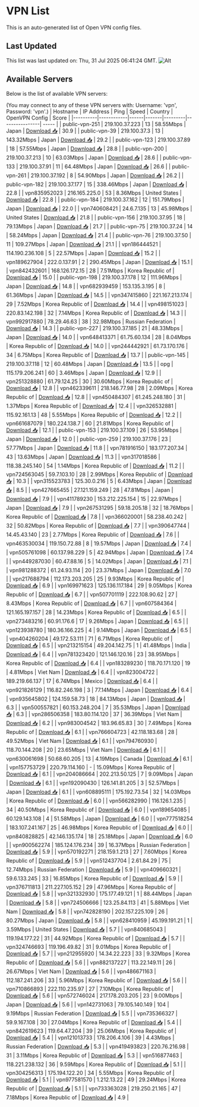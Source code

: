 # VPN List

This is an auto-generated list of Open VPN config files.

## Last Updated

This list was last updated on: Thu, 31 Jul 2025 06:41:24 GMT.
![Alt](https://repobeats.axiom.co/api/embed/186b98318ef1479477931607c1ad7d823f12451f.svg "Repobeats analytics image")

## Available Servers

Below is the list of available VPN servers:

(You may connect to any of these VPN servers with: Username: 'vpn', Password: 'vpn'.)
| Hostname | IP Address | Ping | Speed | Country | OpenVPN Config | Score |
|----------|------------|------|-------|---------|----------------| ----- |
| public-vpn-251 | 219.100.37.223 | 13 | 58.55Mbps | Japan | [Download 📥](./configs/server_0_JP.ovpn) | 30.9 |
| public-vpn-39 | 219.100.37.3 | 13 | 143.32Mbps | Japan | [Download 📥](./configs/server_1_JP.ovpn) | 29.2 |
| public-vpn-123 | 219.100.37.89 | 18 | 57.55Mbps | Japan | [Download 📥](./configs/server_2_JP.ovpn) | 28.8 |
| public-vpn-200 | 219.100.37.213 | 10 | 63.03Mbps | Japan | [Download 📥](./configs/server_3_JP.ovpn) | 28.6 |
| public-vpn-133 | 219.100.37.91 | 11 | 64.48Mbps | Japan | [Download 📥](./configs/server_4_JP.ovpn) | 26.6 |
| public-vpn-261 | 219.100.37.192 | 8 | 54.90Mbps | Japan | [Download 📥](./configs/server_5_JP.ovpn) | 26.2 |
| public-vpn-182 | 219.100.37.177 | 15 | 338.46Mbps | Japan | [Download 📥](./configs/server_6_JP.ovpn) | 22.8 |
| vpn835952023 | 216.165.225.0 | 53 | 8.36Mbps | United States | [Download 📥](./configs/server_7_US.ovpn) | 22.8 |
| public-vpn-184 | 219.100.37.162 | 12 | 151.79Mbps | Japan | [Download 📥](./configs/server_8_JP.ovpn) | 22.0 |
| vpn740608421 | 24.6.7.135 | 13 | 45.98Mbps | United States | [Download 📥](./configs/server_9_US.ovpn) | 21.8 |
| public-vpn-156 | 219.100.37.95 | 18 | 79.13Mbps | Japan | [Download 📥](./configs/server_10_JP.ovpn) | 21.7 |
| public-vpn-75 | 219.100.37.24 | 14 | 58.24Mbps | Japan | [Download 📥](./configs/server_11_JP.ovpn) | 21.4 |
| public-vpn-76 | 219.100.37.50 | 11 | 109.27Mbps | Japan | [Download 📥](./configs/server_12_JP.ovpn) | 21.1 |
| vpn186444521 | 114.190.236.108 | 5 | 22.57Mbps | Japan | [Download 📥](./configs/server_13_JP.ovpn) | 15.2 |
| vpn189627904 | 222.0.137.91 | 2 | 290.45Mbps | Japan | [Download 📥](./configs/server_14_JP.ovpn) | 15.1 |
| vpn842432601 | 168.126.172.15 | 28 | 7.51Mbps | Korea Republic of | [Download 📥](./configs/server_15_KR.ovpn) | 15.0 |
| public-vpn-198 | 219.100.37.178 | 12 | 111.96Mbps | Japan | [Download 📥](./configs/server_16_JP.ovpn) | 14.8 |
| vpn682939459 | 153.135.3.195 | 8 | 61.36Mbps | Japan | [Download 📥](./configs/server_17_JP.ovpn) | 14.5 |
| vpn347415860 | 221.167.213.174 | 29 | 7.52Mbps | Korea Republic of | [Download 📥](./configs/server_18_KR.ovpn) | 14.4 |
| vpn498151023 | 220.83.142.198 | 32 | 7.14Mbps | Korea Republic of | [Download 📥](./configs/server_19_KR.ovpn) | 14.3 |
| vpn992917880 | 78.29.46.63 | 38 | 32.98Mbps | Russian Federation | [Download 📥](./configs/server_20_RU.ovpn) | 14.3 |
| public-vpn-227 | 219.100.37.185 | 21 | 48.33Mbps | Japan | [Download 📥](./configs/server_21_JP.ovpn) | 14.0 |
| vpn648413371 | 61.75.60.134 | 28 | 8.04Mbps | Korea Republic of | [Download 📥](./configs/server_22_KR.ovpn) | 14.0 |
| vpn244442921 | 61.73.170.176 | 34 | 6.75Mbps | Korea Republic of | [Download 📥](./configs/server_23_KR.ovpn) | 13.7 |
| public-vpn-145 | 219.100.37.118 | 12 | 60.48Mbps | Japan | [Download 📥](./configs/server_24_JP.ovpn) | 13.5 |
| opg | 115.179.206.241 | 60 | 3.46Mbps | Japan | [Download 📥](./configs/server_25_JP.ovpn) | 12.9 |
| vpn251328880 | 61.79.124.25 | 30 | 30.60Mbps | Korea Republic of | [Download 📥](./configs/server_26_KR.ovpn) | 12.8 |
| vpn462339611 | 218.146.77.98 | 28 | 2.09Mbps | Korea Republic of | [Download 📥](./configs/server_27_KR.ovpn) | 12.8 |
| vpn450484307 | 61.245.248.180 | 31 | 1.37Mbps | Korea Republic of | [Download 📥](./configs/server_28_KR.ovpn) | 12.4 |
| vpn326532881 | 115.92.161.13 | 48 | 5.55Mbps | Korea Republic of | [Download 📥](./configs/server_29_KR.ovpn) | 12.2 |
| vpn661687079 | 180.224.138.7 | 60 | 21.81Mbps | Korea Republic of | [Download 📥](./configs/server_30_KR.ovpn) | 12.1 |
| public-vpn-153 | 219.100.37.109 | 26 | 53.95Mbps | Japan | [Download 📥](./configs/server_31_JP.ovpn) | 12.0 |
| public-vpn-259 | 219.100.37.176 | 23 | 57.77Mbps | Japan | [Download 📥](./configs/server_32_JP.ovpn) | 11.8 |
| vpn781916150 | 183.177.207.34 | 43 | 13.63Mbps | Japan | [Download 📥](./configs/server_33_JP.ovpn) | 11.3 |
| vpn317018586 | 118.38.245.140 | 54 | 1.14Mbps | Korea Republic of | [Download 📥](./configs/server_34_KR.ovpn) | 11.2 |
| vpn724563045 | 59.7.103.10 | 28 | 2.99Mbps | Korea Republic of | [Download 📥](./configs/server_35_KR.ovpn) | 10.3 |
| vpn315523783 | 125.30.0.216 | 5 | 6.43Mbps | Japan | [Download 📥](./configs/server_36_JP.ovpn) | 8.5 |
| vpn427665455 | 27.121.159.249 | 28 | 47.81Mbps | Japan | [Download 📥](./configs/server_37_JP.ovpn) | 7.9 |
| vpn411789230 | 153.212.225.154 | 15 | 22.97Mbps | Japan | [Download 📥](./configs/server_38_JP.ovpn) | 7.9 |
| vpn267531295 | 59.18.205.18 | 32 | 18.76Mbps | Korea Republic of | [Download 📥](./configs/server_39_KR.ovpn) | 7.8 |
| vpn366020001 | 58.238.40.242 | 32 | 50.82Mbps | Korea Republic of | [Download 📥](./configs/server_40_KR.ovpn) | 7.7 |
| vpn390647744 | 14.45.43.140 | 23 | 2.77Mbps | Korea Republic of | [Download 📥](./configs/server_41_KR.ovpn) | 7.6 |
| vpn463530034 | 119.150.72.88 | 8 | 19.57Mbps | Japan | [Download 📥](./configs/server_42_JP.ovpn) | 7.4 |
| vpn505761098 | 60.137.98.229 | 5 | 42.94Mbps | Japan | [Download 📥](./configs/server_43_JP.ovpn) | 7.4 |
| vpn449287030 | 60.47.88.16 | 5 | 14.02Mbps | Japan | [Download 📥](./configs/server_44_JP.ovpn) | 7.1 |
| vpn981288372 | 61.24.93.114 | 20 | 23.37Mbps | Japan | [Download 📥](./configs/server_45_JP.ovpn) | 7.0 |
| vpn217688794 | 112.173.203.205 | 25 | 9.93Mbps | Korea Republic of | [Download 📥](./configs/server_46_KR.ovpn) | 6.9 |
| vpn169971623 | 125.136.117.184 | 29 | 9.05Mbps | Korea Republic of | [Download 📥](./configs/server_47_KR.ovpn) | 6.7 |
| vpn507701119 | 222.108.90.62 | 27 | 8.43Mbps | Korea Republic of | [Download 📥](./configs/server_48_KR.ovpn) | 6.7 |
| vpn607584364 | 121.165.197.157 | 28 | 14.23Mbps | Korea Republic of | [Download 📥](./configs/server_49_KR.ovpn) | 6.5 |
| vpn273483216 | 60.91.176.6 | 17 | 9.26Mbps | Japan | [Download 📥](./configs/server_50_JP.ovpn) | 6.5 |
| vpn123938780 | 180.36.166.225 | 4 | 9.14Mbps | Japan | [Download 📥](./configs/server_51_JP.ovpn) | 6.5 |
| vpn404260204 | 49.172.53.111 | 71 | 6.71Mbps | Korea Republic of | [Download 📥](./configs/server_52_KR.ovpn) | 6.5 |
| vpn213215154 | 49.204.142.75 | 1 | 41.48Mbps | India | [Download 📥](./configs/server_53_IN.ovpn) | 6.4 |
| vpn781323420 | 121.146.120.16 | 23 | 38.95Mbps | Korea Republic of | [Download 📥](./configs/server_54_KR.ovpn) | 6.4 |
| vpn183289230 | 118.70.171.120 | 19 | 4.81Mbps | Viet Nam | [Download 📥](./configs/server_55_VN.ovpn) | 6.4 |
| vpn823004722 | 189.219.66.137 | 17 | 6.74Mbps | Mexico | [Download 📥](./configs/server_56_MX.ovpn) | 6.4 |
| vpn921826129 | 116.82.246.198 | 3 | 77.14Mbps | Japan | [Download 📥](./configs/server_57_JP.ovpn) | 6.4 |
| vpn935645802 | 124.159.58.73 | 18 | 84.13Mbps | Japan | [Download 📥](./configs/server_58_JP.ovpn) | 6.3 |
| vpn500557821 | 60.153.248.204 | 7 | 35.53Mbps | Japan | [Download 📥](./configs/server_59_JP.ovpn) | 6.3 |
| vpn286506358 | 183.80.114.120 | 37 | 36.39Mbps | Viet Nam | [Download 📥](./configs/server_60_VN.ovpn) | 6.2 |
| vpn983004542 | 183.96.65.83 | 30 | 7.49Mbps | Korea Republic of | [Download 📥](./configs/server_61_KR.ovpn) | 6.1 |
| vpn766604723 | 42.118.183.68 | 28 | 49.52Mbps | Viet Nam | [Download 📥](./configs/server_62_VN.ovpn) | 6.1 |
| vpn794760930 | 118.70.144.208 | 20 | 23.65Mbps | Viet Nam | [Download 📥](./configs/server_63_VN.ovpn) | 6.1 |
| vpn630061698 | 50.68.60.205 | 13 | 4.19Mbps | Canada | [Download 📥](./configs/server_64_CA.ovpn) | 6.1 |
| vpn157753729 | 220.79.114.160 | - | 15.09Mbps | Korea Republic of | [Download 📥](./configs/server_65_KR.ovpn) | 6.1 |
| vpn204086664 | 202.213.50.125 | 7 | 9.09Mbps | Japan | [Download 📥](./configs/server_66_JP.ovpn) | 6.1 |
| vpn192090430 | 126.141.81.205 | 3 | 52.57Mbps | Japan | [Download 📥](./configs/server_67_JP.ovpn) | 6.1 |
| vpn608895111 | 175.192.73.54 | 32 | 14.03Mbps | Korea Republic of | [Download 📥](./configs/server_68_KR.ovpn) | 6.0 |
| vpn566282990 | 116.126.1.235 | 34 | 40.50Mbps | Korea Republic of | [Download 📥](./configs/server_69_KR.ovpn) | 6.0 |
| vpn189654085 | 60.129.143.108 | 4 | 51.58Mbps | Japan | [Download 📥](./configs/server_70_JP.ovpn) | 6.0 |
| vpn777518254 | 183.107.241.167 | 25 | 46.98Mbps | Korea Republic of | [Download 📥](./configs/server_71_KR.ovpn) | 6.0 |
| vpn840828825 | 42.146.135.174 | 18 | 25.18Mbps | Japan | [Download 📥](./configs/server_72_JP.ovpn) | 6.0 |
| vpn900562274 | 185.124.176.234 | 39 | 16.37Mbps | Russian Federation | [Download 📥](./configs/server_73_RU.ovpn) | 5.9 |
| vpn570192271 | 218.159.1.213 | 27 | 7.60Mbps | Korea Republic of | [Download 📥](./configs/server_74_KR.ovpn) | 5.9 |
| vpn512437704 | 2.61.84.29 | 75 | 12.74Mbps | Russian Federation | [Download 📥](./configs/server_75_RU.ovpn) | 5.9 |
| vpn409660321 | 59.6.133.245 | 33 | 16.85Mbps | Korea Republic of | [Download 📥](./configs/server_76_KR.ovpn) | 5.9 |
| vpn376711813 | 211.227.105.152 | 29 | 47.96Mbps | Korea Republic of | [Download 📥](./configs/server_77_KR.ovpn) | 5.8 |
| vpn321332930 | 175.177.49.121 | 1 | 88.44Mbps | Japan | [Download 📥](./configs/server_78_JP.ovpn) | 5.8 |
| vpn724506666 | 123.25.84.113 | 41 | 5.88Mbps | Viet Nam | [Download 📥](./configs/server_79_VN.ovpn) | 5.8 |
| vpn742828190 | 202.157.225.109 | 26 | 80.27Mbps | Japan | [Download 📥](./configs/server_80_JP.ovpn) | 5.8 |
| vpn628410959 | 45.199.191.21 | 1 | 3.59Mbps | United States | [Download 📥](./configs/server_81_US.ovpn) | 5.7 |
| vpn840685043 | 119.194.177.22 | 31 | 44.92Mbps | Korea Republic of | [Download 📥](./configs/server_82_KR.ovpn) | 5.7 |
| vpn324746693 | 119.196.49.82 | 31 | 9.01Mbps | Korea Republic of | [Download 📥](./configs/server_83_KR.ovpn) | 5.7 |
| vpn212955920 | 14.34.22.223 | 33 | 9.32Mbps | Korea Republic of | [Download 📥](./configs/server_84_KR.ovpn) | 5.6 |
| vpn882137227 | 113.22.149.11 | 26 | 26.67Mbps | Viet Nam | [Download 📥](./configs/server_85_VN.ovpn) | 5.6 |
| vpn486671163 | 112.187.241.206 | 33 | 5.96Mbps | Korea Republic of | [Download 📥](./configs/server_86_KR.ovpn) | 5.6 |
| vpn710866893 | 222.110.235.97 | 27 | 7.10Mbps | Korea Republic of | [Download 📥](./configs/server_87_KR.ovpn) | 5.6 |
| vpn572746024 | 217.178.203.205 | 23 | 9.00Mbps | Japan | [Download 📥](./configs/server_88_JP.ovpn) | 5.6 |
| vpn142731063 | 79.105.140.149 | 104 | 9.19Mbps | Russian Federation | [Download 📥](./configs/server_89_RU.ovpn) | 5.5 |
| vpn735366327 | 59.9.167.108 | 30 | 27.04Mbps | Korea Republic of | [Download 📥](./configs/server_90_KR.ovpn) | 5.4 |
| vpn842619623 | 119.64.47.204 | 39 | 25.06Mbps | Korea Republic of | [Download 📥](./configs/server_91_KR.ovpn) | 5.4 |
| vpn121013733 | 178.206.4.106 | 39 | 4.43Mbps | Russian Federation | [Download 📥](./configs/server_92_RU.ovpn) | 5.3 |
| vpn419493823 | 220.76.216.98 | 31 | 3.11Mbps | Korea Republic of | [Download 📥](./configs/server_93_KR.ovpn) | 5.3 |
| vpn516877463 | 118.221.238.132 | 36 | 9.59Mbps | Korea Republic of | [Download 📥](./configs/server_94_KR.ovpn) | 5.1 |
| vpn304256313 | 175.194.122.20 | 34 | 5.55Mbps | Korea Republic of | [Download 📥](./configs/server_95_KR.ovpn) | 5.1 |
| vpn977581570 | 1.212.13.22 | 49 | 29.24Mbps | Korea Republic of | [Download 📥](./configs/server_96_KR.ovpn) | 5.1 |
| vpn733363028 | 219.250.21.165 | 47 | 7.18Mbps | Korea Republic of | [Download 📥](./configs/server_97_KR.ovpn) | 4.9 |
